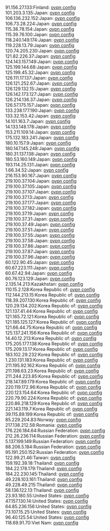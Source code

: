 91.156.27.133:Finland: [ovpn config](vpn/91_156_27_133.ovpn)  
101.203.3.135:Japan: [ovpn config](vpn/101_203_3_135.ovpn)  
106.136.232.152:Japan: [ovpn config](vpn/106_136_232_152.ovpn)  
106.73.28.224:Japan: [ovpn config](vpn/106_73_28_224.ovpn)  
115.38.78.154:Japan: [ovpn config](vpn/115_38_78_154.ovpn)  
115.39.76.100:Japan: [ovpn config](vpn/115_39_76_100.ovpn)  
118.240.149.174:Japan: [ovpn config](vpn/118_240_149_174.ovpn)  
119.228.13.79:Japan: [ovpn config](vpn/119_228_13_79.ovpn)  
120.74.205.230:Japan: [ovpn config](vpn/120_74_205_230.ovpn)  
121.82.226.37:Japan: [ovpn config](vpn/121_82_226_37.ovpn)  
124.143.157.149:Japan: [ovpn config](vpn/124_143_157_149.ovpn)  
125.199.144.68:Japan: [ovpn config](vpn/125_199_144_68.ovpn)  
125.199.45.32:Japan: [ovpn config](vpn/125_199_45_32.ovpn)  
126.111.17.137:Japan: [ovpn config](vpn/126_111_17_137.ovpn)  
126.121.252.67:Japan: [ovpn config](vpn/126_121_252_67.ovpn)  
126.129.132.15:Japan: [ovpn config](vpn/126_129_132_15.ovpn)  
126.142.173.127:Japan: [ovpn config](vpn/126_142_173_127.ovpn)  
126.214.136.37:Japan: [ovpn config](vpn/126_214_136_37.ovpn)  
126.57.175.157:Japan: [ovpn config](vpn/126_57_175_157.ovpn)  
133.238.177.190:Japan: [ovpn config](vpn/133_238_177_190.ovpn)  
133.32.153.42:Japan: [ovpn config](vpn/133_32_153_42.ovpn)  
14.101.163.7:Japan: [ovpn config](vpn/14_101_163_7.ovpn)  
14.133.148.178:Japan: [ovpn config](vpn/14_133_148_178.ovpn)  
153.211.109.14:Japan: [ovpn config](vpn/153_211_109_14.ovpn)  
175.132.183.241:Japan: [ovpn config](vpn/175_132_183_241.ovpn)  
180.10.157.9:Japan: [ovpn config](vpn/180_10_157_9.ovpn)  
180.147.145.248:Japan: [ovpn config](vpn/180_147_145_248.ovpn)  
180.31.137.138:Japan: [ovpn config](vpn/180_31_137_138.ovpn)  
180.53.160.149:Japan: [ovpn config](vpn/180_53_160_149.ovpn)  
193.114.25.131:Japan: [ovpn config](vpn/193_114_25_131.ovpn)  
1.66.34.52:Japan: [ovpn config](vpn/1_66_34_52.ovpn)  
216.153.90.167:Japan: [ovpn config](vpn/216_153_90_167.ovpn)  
219.100.37.104:Japan: [ovpn config](vpn/219_100_37_104.ovpn)  
219.100.37.105:Japan: [ovpn config](vpn/219_100_37_105.ovpn)  
219.100.37.107:Japan: [ovpn config](vpn/219_100_37_107.ovpn)  
219.100.37.13:Japan: [ovpn config](vpn/219_100_37_13.ovpn)  
219.100.37.177:Japan: [ovpn config](vpn/219_100_37_177.ovpn)  
219.100.37.182:Japan: [ovpn config](vpn/219_100_37_182.ovpn)  
219.100.37.19:Japan: [ovpn config](vpn/219_100_37_19.ovpn)  
219.100.37.31:Japan: [ovpn config](vpn/219_100_37_31.ovpn)  
219.100.37.49:Japan: [ovpn config](vpn/219_100_37_49.ovpn)  
219.100.37.51:Japan: [ovpn config](vpn/219_100_37_51.ovpn)  
219.100.37.55:Japan: [ovpn config](vpn/219_100_37_55.ovpn)  
219.100.37.58:Japan: [ovpn config](vpn/219_100_37_58.ovpn)  
219.100.37.86:Japan: [ovpn config](vpn/219_100_37_86.ovpn)  
219.100.37.87:Japan: [ovpn config](vpn/219_100_37_87.ovpn)  
219.100.37.96:Japan: [ovpn config](vpn/219_100_37_96.ovpn)  
60.122.90.45:Japan: [ovpn config](vpn/60_122_90_45.ovpn)  
60.67.223.111:Japan: [ovpn config](vpn/60_67_223_111.ovpn)  
60.67.42.94:Japan: [ovpn config](vpn/60_67_42_94.ovpn)  
60.76.123.129:Japan: [ovpn config](vpn/60_76_123_129.ovpn)  
2.135.14.213:Kazakhstan: [ovpn config](vpn/2_135_14_213.ovpn)  
110.15.2.128:Korea Republic of: [ovpn config](vpn/110_15_2_128.ovpn)  
112.144.213.15:Korea Republic of: [ovpn config](vpn/112_144_213_15.ovpn)  
118.39.207.130:Korea Republic of: [ovpn config](vpn/118_39_207_130.ovpn)  
120.29.134.202:Korea Republic of: [ovpn config](vpn/120_29_134_202.ovpn)  
121.137.41.44:Korea Republic of: [ovpn config](vpn/121_137_41_44.ovpn)  
121.165.72.121:Korea Republic of: [ovpn config](vpn/121_165_72_121.ovpn)  
121.185.125.127:Korea Republic of: [ovpn config](vpn/121_185_125_127.ovpn)  
121.66.44.75:Korea Republic of: [ovpn config](vpn/121_66_44_75.ovpn)  
125.137.241.156:Korea Republic of: [ovpn config](vpn/125_137_241_156.ovpn)  
14.40.12.213:Korea Republic of: [ovpn config](vpn/14_40_12_213.ovpn)  
175.205.177.138:Korea Republic of: [ovpn config](vpn/175_205_177_138.ovpn)  
175.209.13.17:Korea Republic of: [ovpn config](vpn/175_209_13_17.ovpn)  
183.102.29.232:Korea Republic of: [ovpn config](vpn/183_102_29_232.ovpn)  
1.230.131.183:Korea Republic of: [ovpn config](vpn/1_230_131_183.ovpn)  
211.195.92.162:Korea Republic of: [ovpn config](vpn/211_195_92_162.ovpn)  
211.198.63.23:Korea Republic of: [ovpn config](vpn/211_198_63_23.ovpn)  
211.244.223.85:Korea Republic of: [ovpn config](vpn/211_244_223_85.ovpn)  
218.147.89.179:Korea Republic of: [ovpn config](vpn/218_147_89_179.ovpn)  
220.119.172.96:Korea Republic of: [ovpn config](vpn/220_119_172_96.ovpn)  
220.123.154.64:Korea Republic of: [ovpn config](vpn/220_123_154_64.ovpn)  
220.79.90.224:Korea Republic of: [ovpn config](vpn/220_79_90_224.ovpn)  
220.86.218.129:Korea Republic of: [ovpn config](vpn/220_86_218_129.ovpn)  
221.143.119.7:Korea Republic of: [ovpn config](vpn/221_143_119_7.ovpn)  
39.115.89.199:Korea Republic of: [ovpn config](vpn/39_115_89_199.ovpn)  
85.229.204.83:Norway: [ovpn config](vpn/85_229_204_83.ovpn)  
217.138.212.58:Romania: [ovpn config](vpn/217_138_212_58.ovpn)  
176.226.184.64:Russian Federation: [ovpn config](vpn/176_226_184_64.ovpn)  
212.26.236.114:Russian Federation: [ovpn config](vpn/212_26_236_114.ovpn)  
5.137.199.149:Russian Federation: [ovpn config](vpn/5_137_199_149.ovpn)  
88.206.5.184:Russian Federation: [ovpn config](vpn/88_206_5_184.ovpn)  
95.191.250.152:Russian Federation: [ovpn config](vpn/95_191_250_152.ovpn)  
122.99.21.46:Taiwan: [ovpn config](vpn/122_99_21_46.ovpn)  
159.192.39.18:Thailand: [ovpn config](vpn/159_192_39_18.ovpn)  
184.22.178.179:Thailand: [ovpn config](vpn/184_22_178_179.ovpn)  
184.22.230.145:Thailand: [ovpn config](vpn/184_22_230_145.ovpn)  
49.228.103.161:Thailand: [ovpn config](vpn/49_228_103_161.ovpn)  
49.228.49.215:Thailand: [ovpn config](vpn/49_228_49_215.ovpn)  
58.136.122.13:Thailand: [ovpn config](vpn/58_136_122_13.ovpn)  
23.93.180.55:United States: [ovpn config](vpn/23_93_180_55.ovpn)  
47.157.130.14:United States: [ovpn config](vpn/47_157_130_14.ovpn)  
64.85.236.156:United States: [ovpn config](vpn/64_85_236_156.ovpn)  
73.107.15.25:United States: [ovpn config](vpn/73_107_15_25.ovpn)  
96.40.125.54:United States: [ovpn config](vpn/96_40_125_54.ovpn)  
118.69.91.70:Viet Nam: [ovpn config](vpn/118_69_91_70.ovpn)  

